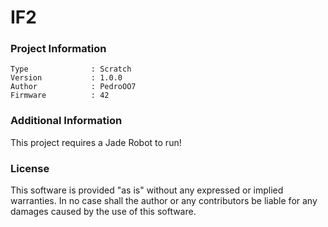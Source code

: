 IF2
================



### Project Information
```
Type              : Scratch
Version           : 1.0.0
Author            : PedroOO7
Firmware          : 42
```

### Additional Information
This project requires a Jade Robot to run!

### License
This software is provided "as is" without any expressed or implied warranties.  In no case shall the author or any contributors be liable for any damages caused by the use of this software.

